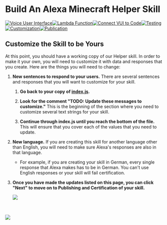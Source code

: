 # Build An Alexa Minecraft Helper Skill
[![Voice User Interface](https://m.media-amazon.com/images/G/01/mobile-apps/dex/alexa/alexa-skills-kit/tutorials/navigation/1-locked._TTH_.png)](./1-voice-user-interface.md)[![Lambda Function](https://m.media-amazon.com/images/G/01/mobile-apps/dex/alexa/alexa-skills-kit/tutorials/navigation/2-locked._TTH_.png)](./2-lambda-function.md)[![Connect VUI to Code](https://m.media-amazon.com/images/G/01/mobile-apps/dex/alexa/alexa-skills-kit/tutorials/navigation/3-locked._TTH_.png)](./3-connect-vui-to-code.md)[![Testing](https://m.media-amazon.com/images/G/01/mobile-apps/dex/alexa/alexa-skills-kit/tutorials/navigation/4-locked._TTH_.png)](./4-testing.md)[![Customization](https://m.media-amazon.com/images/G/01/mobile-apps/dex/alexa/alexa-skills-kit/tutorials/navigation/5-on._TTH_.png)](./5-customization.md)[![Publication](https://m.media-amazon.com/images/G/01/mobile-apps/dex/alexa/alexa-skills-kit/tutorials/navigation/6-off._TTH_.png)](./6-publication.md)

## Customize the Skill to be Yours

At this point, you should have a working copy of our Helper skill.  In order to make it your own, you will need to customize it with data and responses that you create.  Here are the things you will need to change:

1.  **New sentences to respond to your users.** There are several sentences and responses that you will want to customize for your skill.

    1.  **Go back to your copy of [index.js]((https://github.com/alexa/skill-sample-nodejs-howto/blob/master/lambda/src/index.js)).**

    2.  **Look for the comment "TODO: Update these messages to customize."** This is the beginning of the section where you need to customize several text strings for your skill.

    3.  **Continue through index.js until you reach the bottom of the file.**  This will ensure that you cover each of the values that you need to update.

2.  **New language.** If you are creating this skill for another language other than English, you will need to make sure Alexa's responses are also in that language.

    *  For example, if you are creating your skill in German, every single response that Alexa makes has to be in German.  You can't use English responses or your skill will fail certification.

3.  **Once you have made the updates listed on this page, you can click "Next" to move on to Publishing and Certification of your skill.**

    <a href="./6-publication.md"><img src="https://m.media-amazon.com/images/G/01/mobile-apps/dex/alexa/alexa-skills-kit/tutorials/general/3-7-next-button._TTH_.png" /></a>

<br/><br/>
<a href="./6-publication.md"><img src="https://m.media-amazon.com/images/G/01/mobile-apps/dex/alexa/alexa-skills-kit/tutorials/general/buttons/button_next_publication._TTH_.png" /></a>

<img height="1" width="1" src="https://www.facebook.com/tr?id=1847448698846169&ev=PageView&noscript=1"/>
